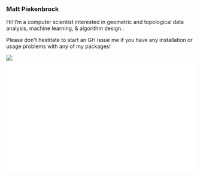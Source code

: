 ### Matt Piekenbrock

Hi! I’m a computer scientist interested in geometric and topological data analysis, machine learning, & algorithm design.. 

Please don't hestitate to start an GH issue me if you have any installation or usage problems with any of my packages!

![](https://github-readme-stats.vercel.app/api/top-langs/?username=peekxc&hide=jupyter%20notebook,smt,pug,docker,dockerfile,json,html,css,tex,shell,makefile&exclude_repo=DAYMUNC,quartodoc,peekxc.github.io,whiteglass,slate,leaflet.mapbox&layout=compact&langs_count=8&size_weight=0.55&count_weight=0.3)
![](https://raw.githubusercontent.com/peekxc/gh-stats/master/generated/overview.svg)